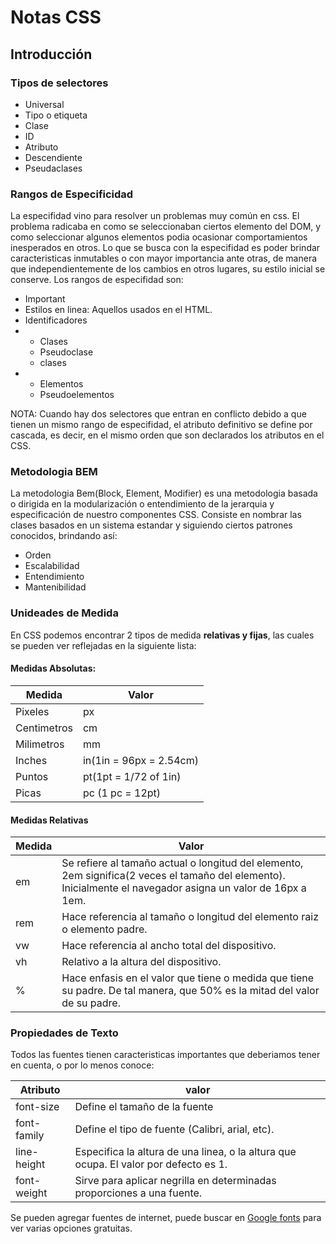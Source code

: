 # Notas CSS

## Introducción
### Tipos de selectores 
  * Universal
  * Tipo o etiqueta
  * Clase
  *  ID
  * Atributo
  * Descendiente
  * Pseudaclases
###  Rangos de Especificidad
   La especifidad vino para resolver un problemas muy común en css. El problema radicaba en como se seleccionaban ciertos elemento del DOM, y como seleccionar algunos elementos podia ocasionar comportamientos inesperados en otros. Lo que se busca con la especifidad es poder brindar caracteristicas inmutables o con mayor importancia ante otras, de manera que independientemente de los cambios en otros lugares, su estilo inicial se conserve.
   Los rangos de especifidad son:
  * Important
  * Estilos en linea: Aquellos usados en el HTML.
  * Identificadores
  *
    * Clases
    * Pseudoclase
    * clases  
  *
    * Elementos
    * Pseudoelementos
  
NOTA: Cuando hay dos selectores que entran en conflicto debido a que tienen un mismo rango de especifidad, el atributo definitivo se define por cascada, es decir, en el mismo orden que son declarados los atributos en el CSS.

### Metodologia BEM
La metodologia Bem(Block, Element, Modifier) es una metodologia basada o dirigida en la modularización o entendimiento de la jerarquia y especificación de nuestro componentes CSS. Consiste en nombrar las clases basados en un sistema estandar y siguiendo ciertos patrones conocidos, brindando así: 
* Orden
* Escalabilidad
* Entendimiento
* Mantenibilidad

### Unideades de Medida

En CSS podemos encontrar 2 tipos de medida **relativas y fijas**, las cuales se pueden ver reflejadas en la siguiente lista: 

#### Medidas Absolutas:

Medida | Valor
-|-
 Pixeles | px
Centimetros| cm
 Milimetros|mm
 Inches| in(1in = 96px = 2.54cm)
 Puntos| pt(1pt = 1/72 of 1in)
 Picas| pc (1 pc = 12pt)

#### Medidas Relativas 

Medida|Valor
-|-
em | Se refiere al tamaño actual o longitud del elemento, 2em significa(2  veces el tamaño del elemento). Inicialmente el navegador asigna un valor de 16px a 1em.
rem  | Hace referencia al tamaño o longitud del elemento raiz o elemento padre.
vw | Hace referencia al ancho total del dispositivo.
vh | Relativo a la altura del dispositivo.
% | Hace enfasis en el valor que tiene o medida que tiene su padre. De tal manera, que 50% es la mitad del valor de su padre.

### Propiedades de Texto
 Todos las fuentes tienen caracteristicas importantes que deberiamos tener en cuenta, o por lo menos conoce:

 Atributo|valor
  -|-
 font-size   |Define el tamaño de la fuente 
font-family   | Define el tipo de fuente (Calibri, arial, etc).
line-height   | Especifica la altura de una linea, o la altura que ocupa. El valor por defecto es 1.
font-weight| Sirve para aplicar negrilla en determinadas proporciones a una fuente.

Se pueden agregar fuentes de internet, puede buscar en [Google fonts](https://fonts.google.com/) para ver varias opciones gratuitas.
